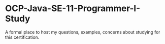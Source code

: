 # OCP-Java-SE-11-Programmer-I-Study
A formal place to host my questions, examples, concerns about studying for this certification.
